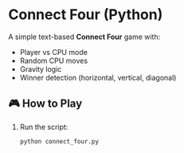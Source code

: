 # Connect Four (Python)

A simple text-based **Connect Four** game with:
- Player vs CPU mode
- Random CPU moves
- Gravity logic
- Winner detection (horizontal, vertical, diagonal)

## 🎮 How to Play
1. Run the script:
   ```bash
   python connect_four.py
